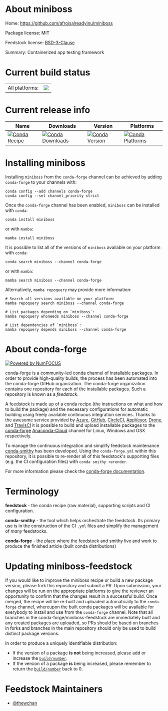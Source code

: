 About miniboss
==============

Home: https://github.com/afroisalreadyinu/miniboss

Package license: MIT

Feedstock license: [BSD-3-Clause](https://github.com/conda-forge/miniboss-feedstock/blob/main/LICENSE.txt)

Summary: Containerized app testing framework

Current build status
====================


<table><tr><td>All platforms:</td>
    <td>
      <a href="https://dev.azure.com/conda-forge/feedstock-builds/_build/latest?definitionId=16501&branchName=main">
        <img src="https://dev.azure.com/conda-forge/feedstock-builds/_apis/build/status/miniboss-feedstock?branchName=main">
      </a>
    </td>
  </tr>
</table>

Current release info
====================

| Name | Downloads | Version | Platforms |
| --- | --- | --- | --- |
| [![Conda Recipe](https://img.shields.io/badge/recipe-miniboss-green.svg)](https://anaconda.org/conda-forge/miniboss) | [![Conda Downloads](https://img.shields.io/conda/dn/conda-forge/miniboss.svg)](https://anaconda.org/conda-forge/miniboss) | [![Conda Version](https://img.shields.io/conda/vn/conda-forge/miniboss.svg)](https://anaconda.org/conda-forge/miniboss) | [![Conda Platforms](https://img.shields.io/conda/pn/conda-forge/miniboss.svg)](https://anaconda.org/conda-forge/miniboss) |

Installing miniboss
===================

Installing `miniboss` from the `conda-forge` channel can be achieved by adding `conda-forge` to your channels with:

```
conda config --add channels conda-forge
conda config --set channel_priority strict
```

Once the `conda-forge` channel has been enabled, `miniboss` can be installed with `conda`:

```
conda install miniboss
```

or with `mamba`:

```
mamba install miniboss
```

It is possible to list all of the versions of `miniboss` available on your platform with `conda`:

```
conda search miniboss --channel conda-forge
```

or with `mamba`:

```
mamba search miniboss --channel conda-forge
```

Alternatively, `mamba repoquery` may provide more information:

```
# Search all versions available on your platform:
mamba repoquery search miniboss --channel conda-forge

# List packages depending on `miniboss`:
mamba repoquery whoneeds miniboss --channel conda-forge

# List dependencies of `miniboss`:
mamba repoquery depends miniboss --channel conda-forge
```


About conda-forge
=================

[![Powered by
NumFOCUS](https://img.shields.io/badge/powered%20by-NumFOCUS-orange.svg?style=flat&colorA=E1523D&colorB=007D8A)](https://numfocus.org)

conda-forge is a community-led conda channel of installable packages.
In order to provide high-quality builds, the process has been automated into the
conda-forge GitHub organization. The conda-forge organization contains one repository
for each of the installable packages. Such a repository is known as a *feedstock*.

A feedstock is made up of a conda recipe (the instructions on what and how to build
the package) and the necessary configurations for automatic building using freely
available continuous integration services. Thanks to the awesome service provided by
[Azure](https://azure.microsoft.com/en-us/services/devops/), [GitHub](https://github.com/),
[CircleCI](https://circleci.com/), [AppVeyor](https://www.appveyor.com/),
[Drone](https://cloud.drone.io/welcome), and [TravisCI](https://travis-ci.com/)
it is possible to build and upload installable packages to the
[conda-forge](https://anaconda.org/conda-forge) [Anaconda-Cloud](https://anaconda.org/)
channel for Linux, Windows and OSX respectively.

To manage the continuous integration and simplify feedstock maintenance
[conda-smithy](https://github.com/conda-forge/conda-smithy) has been developed.
Using the ``conda-forge.yml`` within this repository, it is possible to re-render all of
this feedstock's supporting files (e.g. the CI configuration files) with ``conda smithy rerender``.

For more information please check the [conda-forge documentation](https://conda-forge.org/docs/).

Terminology
===========

**feedstock** - the conda recipe (raw material), supporting scripts and CI configuration.

**conda-smithy** - the tool which helps orchestrate the feedstock.
                   Its primary use is in the construction of the CI ``.yml`` files
                   and simplify the management of *many* feedstocks.

**conda-forge** - the place where the feedstock and smithy live and work to
                  produce the finished article (built conda distributions)


Updating miniboss-feedstock
===========================

If you would like to improve the miniboss recipe or build a new
package version, please fork this repository and submit a PR. Upon submission,
your changes will be run on the appropriate platforms to give the reviewer an
opportunity to confirm that the changes result in a successful build. Once
merged, the recipe will be re-built and uploaded automatically to the
`conda-forge` channel, whereupon the built conda packages will be available for
everybody to install and use from the `conda-forge` channel.
Note that all branches in the conda-forge/miniboss-feedstock are
immediately built and any created packages are uploaded, so PRs should be based
on branches in forks and branches in the main repository should only be used to
build distinct package versions.

In order to produce a uniquely identifiable distribution:
 * If the version of a package **is not** being increased, please add or increase
   the [``build/number``](https://docs.conda.io/projects/conda-build/en/latest/resources/define-metadata.html#build-number-and-string).
 * If the version of a package **is** being increased, please remember to return
   the [``build/number``](https://docs.conda.io/projects/conda-build/en/latest/resources/define-metadata.html#build-number-and-string)
   back to 0.

Feedstock Maintainers
=====================

* [@thewchan](https://github.com/thewchan/)

